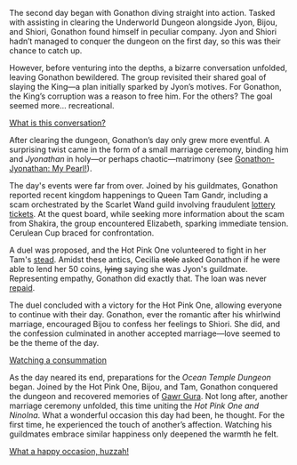 <!-- title: Gonathon G -->
<!-- status: Alive -->

The second day began with Gonathon diving straight into action. Tasked with assisting in clearing the Underworld Dungeon alongside Jyon, Bijou, and Shiori, Gonathon found himself in peculiar company. Jyon and Shiori hadn’t managed to conquer the dungeon on the first day, so this was their chance to catch up.

However, before venturing into the depths, a bizarre conversation unfolded, leaving Gonathon bewildered. The group revisited their shared goal of slaying the King—a plan initially sparked by Jyon’s motives. For Gonathon, the King’s corruption was a reason to free him. For the others? The goal seemed more… recreational.

[What is this conversation?](#embed:https://www.youtube.com/live/kB2jUKUsxtE?t=35)

After clearing the dungeon, Gonathon’s day only grew more eventful. A surprising twist came in the form of a small marriage ceremony, binding him and _Jyonathan_ in holy—or perhaps chaotic—matrimony (see [Gonathon-Jyonathan: My Pearl!](#edge:gigi-ame)).

The day's events were far from over. Joined by his guildmates, Gonathon reported recent kingdom happenings to Queen Tam Gandr, including a scam orchestrated by the Scarlet Wand guild involving fraudulent [lottery tickets](https://www.youtube.com/live/kB2jUKUsxtE?feature=shared&t=5324). At the quest board, while seeking more information about the scam from Shakira, the group encountered Elizabeth, sparking immediate tension. Cerulean Cup braced for confrontation.

A duel was proposed, and the Hot Pink One volunteered to fight in her Tam's [stead](https://www.youtube.com/live/kB2jUKUsxtE?feature=shared&t=5963). Amidst these antics, Cecilia ~~stole~~ asked Gonathon if he were able to lend her 50 coins, ~~lying~~ saying she was Jyon's guildmate. Representing empathy, Gonathon did exactly that. The loan was never [repaid](https://www.youtube.com/live/kB2jUKUsxtE?feature=shared&t=6001).

The duel concluded with a victory for the Hot Pink One, allowing everyone to continue with their day. Gonathon, ever the romantic after his whirlwind marriage, encouraged Bijou to confess her feelings to Shiori. She did, and the confession culminated in another accepted marriage—love seemed to be the theme of the day.

[Watching a consummation](#embed:https://www.youtube.com/live/kB2jUKUsxtE?feature=shared&t=7406)

As the day neared its end, preparations for the _Ocean Temple Dungeon_ began. Joined by the Hot Pink One, Bijou, and Tam, Gonathon conquered the dungeon and recovered memories of [Gawr Gura](https://www.youtube.com/live/kB2jUKUsxtE?feature=shared&t=12043). Not long after, another marriage ceremony unfolded, this time uniting the _Hot Pink One and NinoIna_. What a wonderful occasion this day had been, he thought. For the first time, he experienced the touch of another’s affection. Watching his guildmates embrace similar happiness only deepened the warmth he felt.

[What a happy occasion, huzzah!](#embed:https://www.youtube.com/live/kB2jUKUsxtE?t=12550)